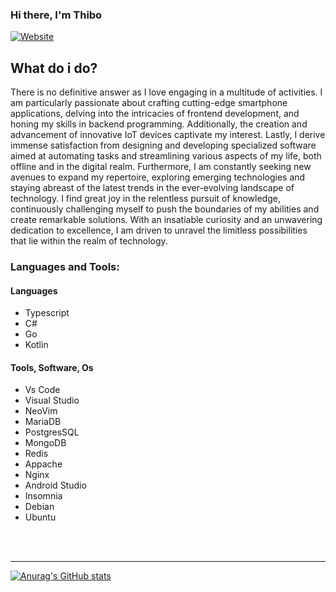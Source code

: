 ### Hi there, I'm Thibo 
[![Website](https://img.shields.io/website?label=thibokuijpers.be&style=for-the-badge&url=https%3A%2F%2Fthibokuijpers.be)](https://thibokuijpers.be)


## What do i do?

There is no definitive answer as I love engaging in a multitude of activities. I am particularly passionate about crafting cutting-edge smartphone applications, delving into the intricacies of frontend development, and honing my skills in backend programming. Additionally, the creation and advancement of innovative IoT devices captivate my interest. Lastly, I derive immense satisfaction from designing and developing specialized software aimed at automating tasks and streamlining various aspects of my life, both offline and in the digital realm. Furthermore, I am constantly seeking new avenues to expand my repertoire, exploring emerging technologies and staying abreast of the latest trends in the ever-evolving landscape of technology. I find great joy in the relentless pursuit of knowledge, continuously challenging myself to push the boundaries of my abilities and create remarkable solutions. With an insatiable curiosity and an unwavering dedication to excellence, I am driven to unravel the limitless possibilities that lie within the realm of technology.


### Languages and Tools:

#### Languages
- Typescript
- C#
- Go
- Kotlin

#### Tools, Software, Os
- Vs Code
- Visual Studio
- NeoVim
- MariaDB
- PostgresSQL
- MongoDB
- Redis
- Appache
- Nginx
- Android Studio
- Insomnia
- Debian
- Ubuntu


<br><br>


---
[![Anurag's GitHub stats](https://github-readme-stats.vercel.app/api?username=Th1b0)](https://github.com/anuraghazra/github-readme-stats)



<br />
<br />

[website]: https://thibokuijpers.com
[twitter]: https://twitter.com/Th1b01
[instagram]: https://instagram.com/thibo_kuijpers

